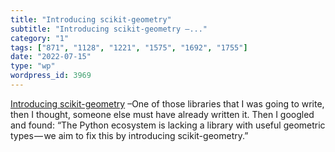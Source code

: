 ```yaml
---
title: "Introducing scikit-geometry"
subtitle: "Introducing scikit-geometry –..."
category: "1"
tags: ["871", "1128", "1221", "1575", "1692", "1755"]
date: "2022-07-15"
type: "wp"
wordpress_id: 3969
---
```

[ Introducing scikit-geometry]( https://wolfv.medium.com/introducing-scikit-geometry-ae1dccaad5fd) –One of those libraries that I was going to write, then I thought, someone else must have already written it. Then I googled and found: “The Python ecosystem is lacking a library with useful geometric types — we aim to fix this by introducing scikit-geometry.”
